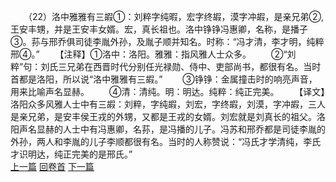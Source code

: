 　　（22）洛中雅雅有三嘏①：刘粹字纯暇，宏字终嘏，漠字冲嘏，是亲兄弟②,王安丰甥，并是王安丰女婿。宏，真长祖也。洛中铮铮冯惠卿，名称，是播子③。荪与邢乔俱司徒李胤外孙，及胤子顺并知名。时称：“冯才清，李才明，纯粹邢④。”
　　【注释】①洛中：洛阳。雅雅：指风雅人士众多。
　　②“刘粹”句：刘氏三兄弟在西晋时代分别任光禄勋、侍中、吏部尚书，都很有名。当时首都是洛阳，所以说“洛中雅雅有三嘏。”
　　③铮铮：金属撞击时的响亮声音，用来比喻声名显赫。
　　④清：清纯。明：明达。纯粹：纯正完美。
　　【译文】洛阳众多风雅人士中有三嘏：刘粹，字纯嘏，刘宏，字终嘏，刘漠，字冲嘏，三人是亲兄弟，是安丰侯王戎的外甥，又都是王戎的女婿。刘宏就是刘真长的祖父。洛阳声名显赫的人士中有冯惠卿，名荪，是冯播的儿子。冯苏和邢乔都是司徒李胤的外孙，两人和李胤的儿子李顺都很有名。当时的人称赞说：“冯氏才学清纯，李氏才识明达，纯正完美的是邢氏。”
<br>[上一篇](08_021) [回卷首](08_000) [下一篇](08_023)
